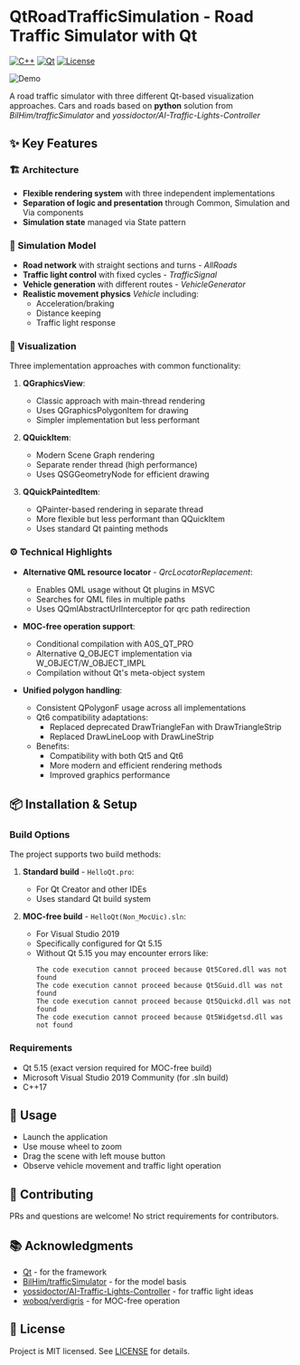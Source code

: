 # QtRoadTrafficSimulation - Road Traffic Simulator with Qt
[![C++](https://img.shields.io/badge/C%2B%2B-17-blue?logo=cplusplus)](https://en.wikipedia.org/wiki/C++)
[![Qt](https://img.shields.io/badge/Qt-5.15-blue?logo=qt)](https://www.qt.io/)
[![License](https://img.shields.io/badge/License-MIT-green)](https://github.com/Alex0vSky/QtRoadTrafficSimulation/blob/main/LICENSE)

![Demo](https://github.com/Alex0vSky/QtRoadTrafficSimulation/assets/52796897/f26689eb-eb79-459b-86b8-198bb3f7aa7c)

A road traffic simulator with three different Qt-based visualization approaches.
Cars and roads based on __python__ solution from *BilHim/trafficSimulator* and *yossidoctor/AI-Traffic-Lights-Controller*

## ✨ Key Features

### 🏗️ Architecture
- **Flexible rendering system** with three independent implementations
- **Separation of logic and presentation** through Common, Simulation and Via components
- **Simulation state** managed via State pattern

### 🚦 Simulation Model
- **Road network** with straight sections and turns - _AllRoads_
- **Traffic light control** with fixed cycles - _TrafficSignal_
- **Vehicle generation** with different routes - _VehicleGenerator_
- **Realistic movement physics** _Vehicle_ including:
  - Acceleration/braking
  - Distance keeping
  - Traffic light response

### 🎨 Visualization
Three implementation approaches with common functionality:
1. **QGraphicsView**:
   - Classic approach with main-thread rendering
   - Uses QGraphicsPolygonItem for drawing
   - Simpler implementation but less performant

2. **QQuickItem**:
   - Modern Scene Graph rendering
   - Separate render thread (high performance)
   - Uses QSGGeometryNode for efficient drawing

3. **QQuickPaintedItem**:
   - QPainter-based rendering in separate thread
   - More flexible but less performant than QQuickItem
   - Uses standard Qt painting methods

### ⚙️ Technical Highlights
- **Alternative QML resource locator** - _QrcLocatorReplacement_:
  - Enables QML usage without Qt plugins in MSVC
  - Searches for QML files in multiple paths
  - Uses QQmlAbstractUrlInterceptor for qrc path redirection

- **MOC-free operation support**:
  - Conditional compilation with A0S_QT_PRO
  - Alternative Q_OBJECT implementation via W_OBJECT/W_OBJECT_IMPL
  - Compilation without Qt's meta-object system

- **Unified polygon handling**:
  - Consistent QPolygonF usage across all implementations
  - Qt6 compatibility adaptations:
    - Replaced deprecated DrawTriangleFan with DrawTriangleStrip
    - Replaced DrawLineLoop with DrawLineStrip
  - Benefits:
    - Compatibility with both Qt5 and Qt6
    - More modern and efficient rendering methods
    - Improved graphics performance

## 📦 Installation & Setup

### Build Options
The project supports two build methods:

1. **Standard build** - `HelloQt.pro`:
   - For Qt Creator and other IDEs
   - Uses standard Qt build system

2. **MOC-free build** - `HelloQt(Non_MocUic).sln`:
   - For Visual Studio 2019
   - Specifically configured for Qt 5.15
   - Without Qt 5.15 you may encounter errors like:
     ```
     The code execution cannot proceed because Qt5Cored.dll was not found
     The code execution cannot proceed because Qt5Guid.dll was not found
     The code execution cannot proceed because Qt5Quickd.dll was not found
     The code execution cannot proceed because Qt5Widgetsd.dll was not found
     ```

### Requirements
- Qt 5.15 (exact version required for MOC-free build)
- Microsoft Visual Studio 2019 Community (for .sln build)
- C++17

## 🚀 Usage
- Launch the application
- Use mouse wheel to zoom
- Drag the scene with left mouse button
- Observe vehicle movement and traffic light operation

## 🤝 Contributing
PRs and questions are welcome! No strict requirements for contributors.

## 📚 Acknowledgments
- [Qt](https://www.qt.io/) - for the framework
- [BilHim/trafficSimulator](https://github.com/BilHim/trafficSimulator) - for the model basis
- [yossidoctor/AI-Traffic-Lights-Controller](https://github.com/yossidoctor/AI-Traffic-Lights-Controller) - for traffic light ideas
- [woboq/verdigris](https://github.com/woboq/verdigris) - for MOC-free operation

## 📜 License
Project is MIT licensed. See [LICENSE](https://github.com/Alex0vSky/QtRoadTrafficSimulation/blob/main/LICENSE) for details.
